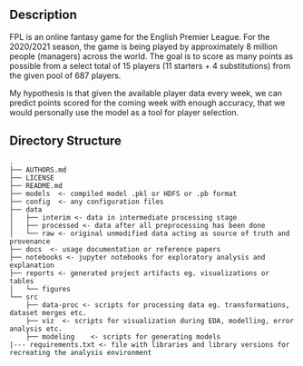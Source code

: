 ## Description

FPL is an online fantasy game for the English Premier League. For the 2020/2021 season, the game is being played by approximately 8 million people (managers) across the world. The goal is to score as many points as possible from a select total of 15 players (11 starters + 4 substitutions) from the given pool of 687 players.

My hypothesis is that given the available player data every week, we can predict points scored for the coming week with enough accuracy, that we would personally use the model as a tool for player selection.

## Directory Structure

    .
    ├── AUTHORS.md
    ├── LICENSE
    ├── README.md
    ├── models  <- compiled model .pkl or HDFS or .pb format
    ├── config  <- any configuration files
    ├── data
    │   ├── interim <- data in intermediate processing stage
    │   ├── processed <- data after all preprocessing has been done
    │   └── raw <- original unmodified data acting as source of truth and provenance
    ├── docs  <- usage documentation or reference papers
    ├── notebooks <- jupyter notebooks for exploratory analysis and explanation
    ├── reports <- generated project artifacts eg. visualizations or tables
    │   └── figures
    └── src
        ├── data-proc <- scripts for processing data eg. transformations, dataset merges etc.
        ├── viz  <- scripts for visualization during EDA, modelling, error analysis etc.
        ├── modeling    <- scripts for generating models
    |--- requirements.txt <- file with libraries and library versions for recreating the analysis environment
